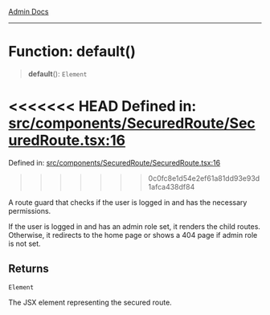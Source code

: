 [Admin Docs](/)

***

# Function: default()

> **default**(): `Element`

<<<<<<< HEAD
Defined in: [src/components/SecuredRoute/SecuredRoute.tsx:16](https://github.com/abhassen44/talawa-admin/blob/285f7384c3d26b5028a286d84f89b85120d130a2/src/components/SecuredRoute/SecuredRoute.tsx#L16)
=======
Defined in: [src/components/SecuredRoute/SecuredRoute.tsx:16](https://github.com/PalisadoesFoundation/talawa-admin/blob/main/src/components/SecuredRoute/SecuredRoute.tsx#L16)
>>>>>>> 0c0fc8e1d54e2ef61a81dd93e93d1afca438df84

A route guard that checks if the user is logged in and has the necessary permissions.

If the user is logged in and has an admin role set, it renders the child routes.
Otherwise, it redirects to the home page or shows a 404 page if admin role is not set.

## Returns

`Element`

The JSX element representing the secured route.
